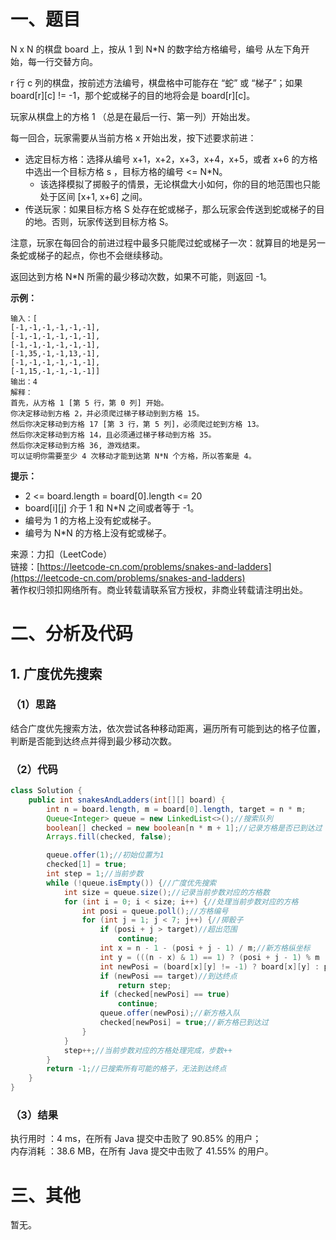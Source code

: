 # 一、题目
N x N 的棋盘 board 上，按从 1 到 N*N 的数字给方格编号，编号 从左下角开始，每一行交替方向。     
     
r 行 c 列的棋盘，按前述方法编号，棋盘格中可能存在 “蛇” 或 “梯子”；如果 board[r][c] != -1，那个蛇或梯子的目的地将会是 board[r][c]。    
     
玩家从棋盘上的方格 1 （总是在最后一行、第一列）开始出发。    
    
每一回合，玩家需要从当前方格 x 开始出发，按下述要求前进：     
- 选定目标方格：选择从编号 x+1，x+2，x+3，x+4，x+5，或者 x+6 的方格中选出一个目标方格 s ，目标方格的编号 <= N*N。
    - 该选择模拟了掷骰子的情景，无论棋盘大小如何，你的目的地范围也只能处于区间 [x+1, x+6] 之间。
- 传送玩家：如果目标方格 S 处存在蛇或梯子，那么玩家会传送到蛇或梯子的目的地。否则，玩家传送到目标方格 S。 
      
      
注意，玩家在每回合的前进过程中最多只能爬过蛇或梯子一次：就算目的地是另一条蛇或梯子的起点，你也不会继续移动。    
    
返回达到方格 N*N 所需的最少移动次数，如果不可能，则返回 -1。    
     
**示例：**    
```
输入：[
[-1,-1,-1,-1,-1,-1],
[-1,-1,-1,-1,-1,-1],
[-1,-1,-1,-1,-1,-1],
[-1,35,-1,-1,13,-1],
[-1,-1,-1,-1,-1,-1],
[-1,15,-1,-1,-1,-1]]
输出：4
解释：
首先，从方格 1 [第 5 行，第 0 列] 开始。
你决定移动到方格 2，并必须爬过梯子移动到到方格 15。
然后你决定移动到方格 17 [第 3 行，第 5 列]，必须爬过蛇到方格 13。
然后你决定移动到方格 14，且必须通过梯子移动到方格 35。
然后你决定移动到方格 36, 游戏结束。
可以证明你需要至少 4 次移动才能到达第 N*N 个方格，所以答案是 4。
```
**提示：**    
- 2 <= board.length = board[0].length <= 20
- board[i][j] 介于 1 和 N*N 之间或者等于 -1。
- 编号为 1 的方格上没有蛇或梯子。
- 编号为 N*N 的方格上没有蛇或梯子。
     
     
来源：力扣（LeetCode）    
链接：[https://leetcode-cn.com/problems/snakes-and-ladders](https://leetcode-cn.com/problems/snakes-and-ladders)     
著作权归领扣网络所有。商业转载请联系官方授权，非商业转载请注明出处。    
# 二、分析及代码    
## 1. 广度优先搜索
### （1）思路
结合广度优先搜索方法，依次尝试各种移动距离，遍历所有可能到达的格子位置，判断是否能到达终点并得到最少移动次数。       
### （2）代码
```java
class Solution {
    public int snakesAndLadders(int[][] board) {
        int n = board.length, m = board[0].length, target = n * m;
        Queue<Integer> queue = new LinkedList<>();//搜索队列
        boolean[] checked = new boolean[n * m + 1];//记录方格是否已到达过
        Arrays.fill(checked, false);

        queue.offer(1);//初始位置为1
        checked[1] = true;
        int step = 1;//当前步数
        while (!queue.isEmpty()) {//广度优先搜索
            int size = queue.size();//记录当前步数对应的方格数
            for (int i = 0; i < size; i++) {//处理当前步数对应的方格
                int posi = queue.poll();//方格编号
                for (int j = 1; j < 7; j++) {//掷骰子
                    if (posi + j > target)//超出范围
                        continue;
                    int x = n - 1 - (posi + j - 1) / m;//新方格纵坐标
                    int y = (((n - x) & 1) == 1) ? (posi + j - 1) % m : m - 1 - (posi + j- 1) % m;//新方格横坐标
                    int newPosi = (board[x][y] != -1) ? board[x][y] : posi + j;//新方格位置
                    if (newPosi == target)//到达终点
                        return step;
                    if (checked[newPosi] == true)
                        continue;
                    queue.offer(newPosi);//新方格入队
                    checked[newPosi] = true;//新方格已到达过
                }
            }
            step++;//当前步数对应的方格处理完成，步数++
        }
        return -1;//已搜索所有可能的格子，无法到达终点
    }
}
```
### （3）结果
执行用时 ：4 ms，在所有 Java 提交中击败了 90.85% 的用户；    
内存消耗 ：38.6 MB，在所有 Java 提交中击败了 41.55% 的用户。      
# 三、其他
暂无。  
